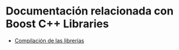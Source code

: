 # Documentación relacionada con Boost C++ Libraries #

  * [Compilación de las librerías](CompBoost.md)